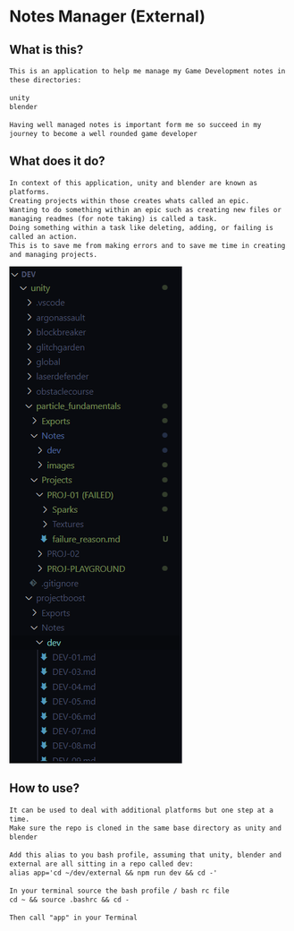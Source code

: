 # Notes Manager (External)

## What is this?

    This is an application to help me manage my Game Development notes in these directories:

    unity
    blender

    Having well managed notes is important form me so succeed in my journey to become a well rounded game developer

## What does it do?

    In context of this application, unity and blender are known as platforms. 
    Creating projects within those creates whats called an epic.
    Wanting to do something within an epic such as creating new files or managing readmes (for note taking) is called a task. 
    Doing something within a task like deleting, adding, or failing is called an action. 
    This is to save me from making errors and to save me time in creating and managing projects.

![](E-1.png)

## How to use?

    It can be used to deal with additional platforms but one step at a time.
    Make sure the repo is cloned in the same base directory as unity and blender

    Add this alias to you bash profile, assuming that unity, blender and external are all sitting in a repo called dev:
    alias app='cd ~/dev/external && npm run dev && cd -'
    
    In your terminal source the bash profile / bash rc file
    cd ~ && source .bashrc && cd -

    Then call "app" in your Terminal